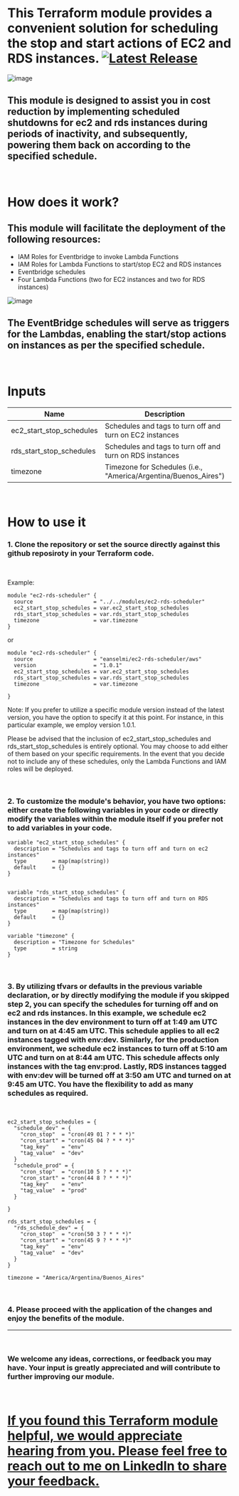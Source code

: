 <!-- markdownlint-disable -->

# This Terraform module provides a convenient solution for scheduling the stop and start actions of EC2 and RDS instances. [![Latest Release](https://img.shields.io/github/v/release/eanselmi/ec2-rds-scheduler.svg)](https://github.com/eanselmi/ec2-rds-scheduler/releases/latest)

<!-- markdownlint-restore -->

![image](./images/savings.jpg)

## This module is designed to assist you in cost reduction by implementing scheduled shutdowns for ec2 and rds instances during periods of inactivity, and subsequently, powering them back on according to the specified schedule.

<br/>

# How does it work?

## This module will facilitate the deployment of the following resources:

- IAM Roles for Eventbridge to invoke Lambda Functions
- IAM Roles for Lambda Functions to start/stop EC2 and RDS instances
- Eventbridge schedules
- Four Lambda Functions (two for EC2 instances and two for RDS instances)

![image](./images/resources.jpg)

## The EventBridge schedules will serve as triggers for the Lambdas, enabling the start/stop actions on instances as per the specified schedule.

<br/>

# Inputs

| Name                     | Description                                                     | Type               | Default | Required |
| ------------------------ | --------------------------------------------------------------- | ------------------ | ------- | :------: |
| ec2_start_stop_schedules | Schedules and tags to turn off and turn on EC2 instances        | `map(map(string))` | `{}`    |    no    |
| rds_start_stop_schedules | Schedules and tags to turn off and turn on RDS instances        | `map(map(string))` | `{}`    |    no    |
| timezone                 | Timezone for Schedules (i.e., "America/Argentina/Buenos_Aires") | `map(map(string))` | `UTC`   |    no    |

<br/>

# How to use it

### 1. Clone the repository or set the source directly against this github reposiroty in your Terraform code.

   <br/>

Example:

```
module "ec2-rds-scheduler" {
  source                   = "../../modules/ec2-rds-scheduler"
  ec2_start_stop_schedules = var.ec2_start_stop_schedules
  rds_start_stop_schedules = var.rds_start_stop_schedules
  timezone                 = var.timezone
}
```

or

```
module "ec2-rds-scheduler" {
  source                   = "eanselmi/ec2-rds-scheduler/aws"
  version                  = "1.0.1"
  ec2_start_stop_schedules = var.ec2_start_stop_schedules
  rds_start_stop_schedules = var.rds_start_stop_schedules
  timezone                 = var.timezone

}
```

Note: If you prefer to utilize a specific module version instead of the latest version, you have the option to specify it at this point. For instance, in this particular example, we employ version 1.0.1.

Please be advised that the inclusion of ec2_start_stop_schedules and rds_start_stop_schedules is entirely optional. You may choose to add either of them based on your specific requirements. In the event that you decide not to include any of these schedules, only the Lambda Functions and IAM roles will be deployed.

<br/>

### 2. To customize the module's behavior, you have two options: either create the following variables in your code or directly modify the variables within the module itself if you prefer not to add variables in your code.

```
variable "ec2_start_stop_schedules" {
  description = "Schedules and tags to turn off and turn on ec2 instances"
  type        = map(map(string))
  default     = {}
}


variable "rds_start_stop_schedules" {
  description = "Schedules and tags to turn off and turn on RDS instances"
  type        = map(map(string))
  default     = {}
}

variable "timezone" {
  description = "Timezone for Schedules"
  type        = string
}
```

<br/>

### 3. By utilizing tfvars or defaults in the previous variable declaration, or by directly modifying the module if you skipped step 2, you can specify the schedules for turning off and on ec2 and rds instances. In this example, we schedule ec2 instances in the dev environment to turn off at 1:49 am UTC and turn on at 4:45 am UTC. This schedule applies to all ec2 instances tagged with env:dev. Similarly, for the production environment, we schedule ec2 instances to turn off at 5:10 am UTC and turn on at 8:44 am UTC. This schedule affects only instances with the tag env:prod. Lastly, RDS instances tagged with env:dev will be turned off at 3:50 am UTC and turned on at 9:45 am UTC. You have the flexibility to add as many schedules as required.

<br/>

```
ec2_start_stop_schedules = {
  "schedule_dev" = {
    "cron_stop"  = "cron(49 01 ? * * *)"
    "cron_start" = "cron(45 04 ? * * *)"
    "tag_key"    = "env"
    "tag_value"  = "dev"
  }
  "schedule_prod" = {
    "cron_stop"  = "cron(10 5 ? * * *)"
    "cron_start" = "cron(44 8 ? * * *)"
    "tag_key"    = "env"
    "tag_value"  = "prod"
  }

}

rds_start_stop_schedules = {
  "rds_schedule_dev" = {
    "cron_stop"  = "cron(50 3 ? * * *)"
    "cron_start" = "cron(45 9 ? * * *)"
    "tag_key"    = "env"
    "tag_value"  = "dev"
  }
}

timezone = "America/Argentina/Buenos_Aires"

```

<br/>

### 4. Please proceed with the application of the changes and enjoy the benefits of the module.

---

<br/>

### We welcome any ideas, corrections, or feedback you may have. Your input is greatly appreciated and will contribute to further improving our module.

<br/>

# [If you found this Terraform module helpful, we would appreciate hearing from you. Please feel free to reach out to me on LinkedIn to share your feedback.](https://www.linkedin.com/in/nazareno-anselmi/)
